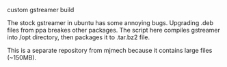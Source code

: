 custom gstreamer build

The stock gstreamer in ubuntu has some annoying bugs. Upgrading .deb files
from ppa breakes other packages. The script here compiles gstreamer into /opt
directory, then packages it to .tar.bz2 file.

This is a separate repository from mjmech because it contains large files
(~150MB).
